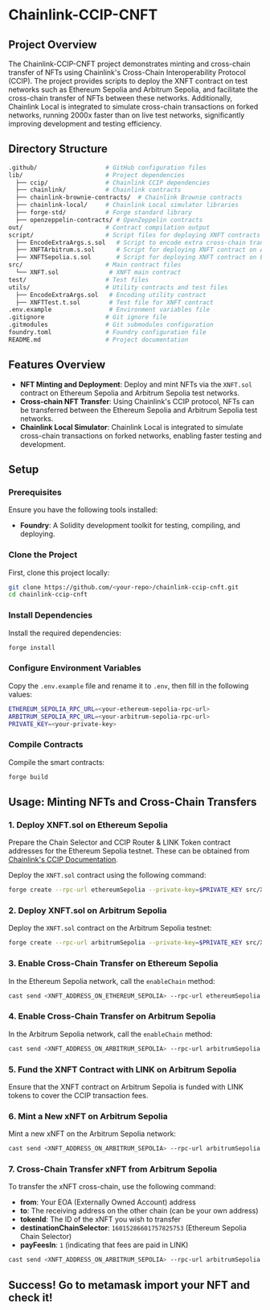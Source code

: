 # Chainlink-CCIP-CNFT

## Project Overview

The Chainlink-CCIP-CNFT project demonstrates minting and cross-chain transfer of NFTs using Chainlink's Cross-Chain Interoperability Protocol (CCIP). The project provides scripts to deploy the XNFT contract on test networks such as Ethereum Sepolia and Arbitrum Sepolia, and facilitate the cross-chain transfer of NFTs between these networks. Additionally, Chainlink Local is integrated to simulate cross-chain transactions on forked networks, running 2000x faster than on live test networks, significantly improving development and testing efficiency.

## Directory Structure

```bash
.github/                   # GitHub configuration files
lib/                       # Project dependencies
  ├── ccip/                # Chainlink CCIP dependencies
  ├── chainlink/           # Chainlink contracts
  ├── chainlink-brownie-contracts/  # Chainlink Brownie contracts
  ├── chainlink-local/     # Chainlink Local simulator libraries
  ├── forge-std/           # Forge standard library
  ├── openzeppelin-contracts/ # OpenZeppelin contracts
out/                       # Contract compilation output
script/                    # Script files for deploying XNFT contracts
  ├── EncodeExtraArgs.s.sol   # Script to encode extra cross-chain transaction arguments
  ├── XNFTArbitrum.s.sol      # Script for deploying XNFT contract on Arbitrum Sepolia
  ├── XNFTSepolia.s.sol       # Script for deploying XNFT contract on Ethereum Sepolia
src/                       # Main contract files
  └── XNFT.sol              # XNFT main contract
test/                      # Test files
utils/                     # Utility contracts and test files
  ├── EncodeExtraArgs.sol   # Encoding utility contract
  ├── XNFTTest.t.sol        # Test file for XNFT contract
.env.example                # Environment variables file
.gitignore                 # Git ignore file
.gitmodules                # Git submodules configuration
foundry.toml               # Foundry configuration file
README.md                  # Project documentation
```

## Features Overview

- **NFT Minting and Deployment**: Deploy and mint NFTs via the `XNFT.sol` contract on Ethereum Sepolia and Arbitrum Sepolia test networks.
- **Cross-chain NFT Transfer**: Using Chainlink's CCIP protocol, NFTs can be transferred between the Ethereum Sepolia and Arbitrum Sepolia test networks.
- **Chainlink Local Simulator**: Chainlink Local is integrated to simulate cross-chain transactions on forked networks, enabling faster testing and development.

## Setup

### Prerequisites

Ensure you have the following tools installed:

- **Foundry**: A Solidity development toolkit for testing, compiling, and deploying.

### Clone the Project

First, clone this project locally:

```bash
git clone https://github.com/<your-repo>/chainlink-ccip-cnft.git
cd chainlink-ccip-cnft
```

### Install Dependencies

Install the required dependencies:

```bash
forge install
```

### Configure Environment Variables

Copy the `.env.example` file and rename it to `.env`, then fill in the following values:

```bash
ETHEREUM_SEPOLIA_RPC_URL=<your-ethereum-sepolia-rpc-url>
ARBITRUM_SEPOLIA_RPC_URL=<your-arbitrum-sepolia-rpc-url>
PRIVATE_KEY=<your-private-key>
```

### Compile Contracts

Compile the smart contracts:

```bash
forge build
```

## Usage: Minting NFTs and Cross-Chain Transfers

### 1. Deploy XNFT.sol on Ethereum Sepolia

Prepare the Chain Selector and CCIP Router & LINK Token contract addresses for the Ethereum Sepolia testnet. These can be obtained from [Chainlink's CCIP Documentation](https://docs.chain.link/ccip/supported-networks/v1_2_0/testnet).

Deploy the `XNFT.sol` contract using the following command:

```bash
forge create --rpc-url ethereumSepolia --private-key=$PRIVATE_KEY src/XNFT.sol:XNFT --constructor-args <CCIP_ROUTER_ETHEREUM_SEPOLIA> <LINK_TOKEN_ETHEREUM_SEPOLIA> <CHAIN_SELECTOR_ETHEREUM_SEPOLIA>
```

### 2. Deploy XNFT.sol on Arbitrum Sepolia

Deploy the `XNFT.sol` contract on the Arbitrum Sepolia testnet:

```bash
forge create --rpc-url arbitrumSepolia --private-key=$PRIVATE_KEY src/XNFT.sol:XNFT --constructor-args <CCIP_ROUTER_ARBITRUM_SEPOLIA> <LINK_TOKEN_ARBITRUM_SEPOLIA> <CHAIN_SELECTOR_ARBITRUM_SEPOLIA>
```

### 3. Enable Cross-Chain Transfer on Ethereum Sepolia

In the Ethereum Sepolia network, call the `enableChain` method:

```bash
cast send <XNFT_ADDRESS_ON_ETHEREUM_SEPOLIA> --rpc-url ethereumSepolia --private-key=$PRIVATE_KEY "enableChain(uint64,address,bytes)" <CHAIN_SELECTOR_ARBITRUM_SEPOLIA> <XNFT_ADDRESS_ON_ARBITRUM_SEPOLIA> 0x97a657c90000000000000000000000000000000000000000000000000000000000030d40
```

### 4. Enable Cross-Chain Transfer on Arbitrum Sepolia

In the Arbitrum Sepolia network, call the `enableChain` method:

```bash
cast send <XNFT_ADDRESS_ON_ARBITRUM_SEPOLIA> --rpc-url arbitrumSepolia --private-key=$PRIVATE_KEY "enableChain(uint64,address,bytes)" <CHAIN_SELECTOR_ETHEREUM_SEPOLIA> <XNFT_ADDRESS_ON_ETHEREUM_SEPOLIA> 0x97a657c90000000000000000000000000000000000000000000000000000000000030d40
```

### 5. Fund the XNFT Contract with LINK on Arbitrum Sepolia

Ensure that the XNFT contract on Arbitrum Sepolia is funded with LINK tokens to cover the CCIP transaction fees.

### 6. Mint a New xNFT on Arbitrum Sepolia

Mint a new xNFT on the Arbitrum Sepolia network:

```bash
cast send <XNFT_ADDRESS_ON_ARBITRUM_SEPOLIA> --rpc-url arbitrumSepolia --private-key=$PRIVATE_KEY "mint()"
```

### 7. Cross-Chain Transfer xNFT from Arbitrum Sepolia

To transfer the xNFT cross-chain, use the following command:

- **from**: Your EOA (Externally Owned Account) address
- **to**: The receiving address on the other chain (can be your own address)
- **tokenId**: The ID of the xNFT you wish to transfer
- **destinationChainSelector**: `16015286601757825753` (Ethereum Sepolia Chain Selector)
- **payFeesIn**: `1` (indicating that fees are paid in LINK)

```bash
cast send <XNFT_ADDRESS_ON_ARBITRUM_SEPOLIA> --rpc-url arbitrumSepolia --private-key=$PRIVATE_KEY "crossChainTransferFrom(address,address,uint256,uint64,uint8)" <YOUR_EOA_ADDRESS> <RECEIVER_ADDRESS> 0 16015286601757825753 1
```


## Success! Go to metamask import your NFT and check it!